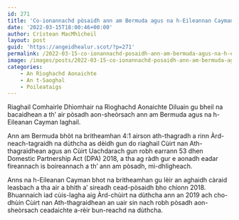 ```yaml
---
id: 271
title: 'Co-ionannachd pòsaidh ann am Bermuda agus na h-Eileannan Cayman ga dhiùltadh le Cùirt Bhreatannach'
date: '2022-03-15T18:00:46+00:00'
author: Crìstean MacMhìcheil
layout: post
guid: 'https://angeidhealur.scot/?p=271'
permalink: /2022-03-15-co-ionannachd-posaidh-ann-am-bermuda-agus-na-h-eileannan-cayman-ga-dhiultadh-le-cuirt-bhreatannach/
image: /images/posts/2022-03-15-co-ionannachd-posaidh-ann-am-bermuda-agus-na-h-eileannan-cayman-ga-dhiultadh-le-cuirt-bhreatannach.webp
categories:
    - An Rìoghachd Aonaichte
    - An t-Saoghal
    - Poileataigs
---
```


Riaghail Comhairle Dhìomhair na Rìoghachd Aonaichte Diluain gu bheil na bacaidhean a th’ air pòsadh aon-sheòrsach ann am Bermuda agus na h-Eileanan Cayman laghail.

Ann am Bermuda bhòt na britheamhan 4:1 airson ath-thagradh a rinn Àrd-neach-tagraidh na dùthcha as dèidh gun do riaghail Cùirt nan Ath-thagraidhean agus an Cùirt Uachdarach gun robh earrann 53 dhen Domestic Partnership Act (DPA) 2018, a tha ag ràdh gur e aonadh eadar fireannach is boireannach a th’ ann am pòsadh, mì-dhligheach.

Anns na h-Eileanan Cayman bhot na britheamhan gu lèir an aghaidh càraid leasbach a tha air a bhith a’ sireadh cead-pòsaidh bho chionn 2018. Bhuannaich iad cùis-lagha aig Àrd-chùirt na dùthcha ann an 2019 ach cho-dhùin Cùirt nan Ath-thagraidhean an uair sin nach robh pòsadh aon-sheòrsach ceadaichte a-rèir bun-reachd na dùthcha.
